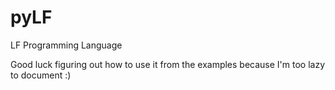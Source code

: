 # pyLF
LF Programming Language

Good luck figuring out how to use it from the examples because I'm too lazy to document :)
